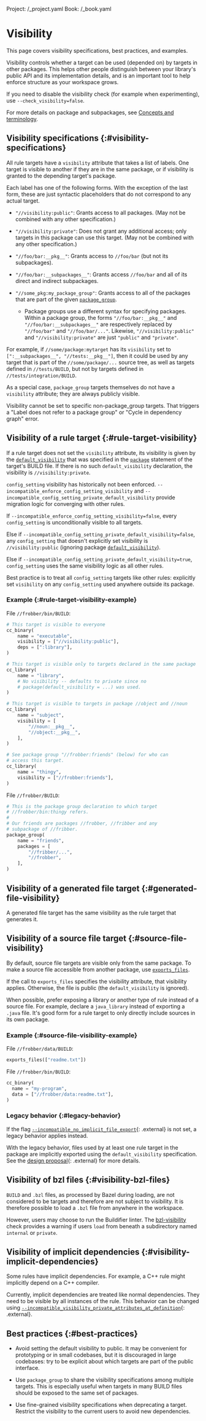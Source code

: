 Project: /_project.yaml
Book: /_book.yaml

# Visibility

This page covers visibility specifications, best practices, and examples.

Visibility controls whether a target can be used (depended on) by targets in
other packages. This helps other people distinguish between your library's
public API and its implementation details, and is an important tool to help
enforce structure as your workspace grows.

If you need to disable the visibility check (for example when experimenting),
use `--check_visibility=false`.

For more details on package and subpackages, see
[Concepts and terminology](/concepts/build-ref).

## Visibility specifications {:#visibility-specifications}

All rule targets have a `visibility` attribute that takes a list of labels. One
target is visible to another if they are in the same package, or if visibility
is granted to the depending target's package.

Each label has one of the following forms. With the exception of the last form,
these are just syntactic placeholders that do not correspond to any actual
target.

*   `"//visibility:public"`: Grants access to all packages. (May not be combined
    with any other specification.)

*   `"//visibility:private"`: Does not grant any additional access; only targets
    in this package can use this target. (May not be combined with any other
    specification.)

*   `"//foo/bar:__pkg__"`: Grants access to `//foo/bar` (but not its
    subpackages).

*   `"//foo/bar:__subpackages__"`: Grants access `//foo/bar` and all of its
    direct and indirect subpackages.

*   `"//some_pkg:my_package_group"`: Grants access to all of the packages that
    are part of the given [`package_group`](/reference/be/functions#package_group).

    *   Package groups use a different syntax for specifying packages. Within a
        package group, the forms `"//foo/bar:__pkg__"` and
        `"//foo/bar:__subpackages__"` are respectively replaced by `"//foo/bar"`
        and `"//foo/bar/..."`. Likewise, `"//visibility:public"` and
        `"//visibility:private"` are just `"public"` and `"private"`.

For example, if `//some/package:mytarget` has its `visibility` set to
`[":__subpackages__", "//tests:__pkg__"]`, then it could be used by any target
that is part of the `//some/package/...` source tree, as well as targets defined
in `//tests/BUILD`, but not by targets defined in `//tests/integration/BUILD`.

As a special case, `package_group` targets themselves do not have a `visibility`
attribute; they are always publicly visible.

Visibility cannot be set to specific non-package_group targets. That triggers a
"Label does not refer to a package group" or "Cycle in dependency graph" error.

## Visibility of a rule target {:#rule-target-visibility}

If a rule target does not set the `visibility` attribute, its visibility is
given by the
[`default_visibility`](/reference/be/functions#package.default_visibility) that was
specified in the [`package`](/reference/be/functions#package) statement of the
target's BUILD file. If there is no such `default_visibility` declaration, the
visibility is `//visibility:private`.

`config_setting` visibility has historically not been enforced.
`--incompatible_enforce_config_setting_visibility` and
`--incompatible_config_setting_private_default_visibility` provide migration
logic for converging with other rules.

If `--incompatible_enforce_config_setting_visibility=false`, every
`config_setting` is unconditionally visible to all targets.

Else if `--incompatible_config_setting_private_default_visibility=false`, any
`config_setting` that doesn't explicitly set visibility is `//visibility:public`
(ignoring package [`default_visibility`](/reference/be/functions#package.default_visibility)).

Else if `--incompatible_config_setting_private_default_visibility=true`,
`config_setting` uses the same visibility logic as all other rules.

Best practice is to treat all `config_setting` targets like other rules:
explicitly set `visibility` on any `config_setting` used anywhere outside its
package.

### Example {:#rule-target-visibility-example}

File `//frobber/bin/BUILD`:

```python
# This target is visible to everyone
cc_binary(
    name = "executable",
    visibility = ["//visibility:public"],
    deps = [":library"],
)

# This target is visible only to targets declared in the same package
cc_library(
    name = "library",
    # No visibility -- defaults to private since no
    # package(default_visibility = ...) was used.
)

# This target is visible to targets in package //object and //noun
cc_library(
    name = "subject",
    visibility = [
        "//noun:__pkg__",
        "//object:__pkg__",
    ],
)

# See package group "//frobber:friends" (below) for who can
# access this target.
cc_library(
    name = "thingy",
    visibility = ["//frobber:friends"],
)
```

File `//frobber/BUILD`:

```python
# This is the package group declaration to which target
# //frobber/bin:thingy refers.
#
# Our friends are packages //frobber, //fribber and any
# subpackage of //fribber.
package_group(
    name = "friends",
    packages = [
        "//fribber/...",
        "//frobber",
    ],
)
```

## Visibility of a generated file target {:#generated-file-visibility}

A generated file target has the same visibility as the rule target that
generates it.

## Visibility of a source file target {:#source-file-visibility}

By default, source file targets are visible only from the same package. To make
a source file accessible from another package, use
[`exports_files`](/reference/be/functions#exports_files).

If the call to `exports_files` specifies the visibility attribute, that
visibility applies. Otherwise, the file is public (the `default_visibility`
is ignored).

When possible, prefer exposing a library or another type of rule instead of a
source file. For example, declare a `java_library` instead of exporting a
`.java` file. It's good form for a rule target to only directly include sources
in its own package.

### Example {:#source-file-visibility-example}

File `//frobber/data/BUILD`:

```python
exports_files(["readme.txt"])
```

File `//frobber/bin/BUILD`:

```python
cc_binary(
  name = "my-program",
  data = ["//frobber/data:readme.txt"],
)
```

### Legacy behavior {:#legacy-behavior}

If the flag [`--incompatible_no_implicit_file_export`](https://github.com/bazelbuild/bazel/issues/10225){: .external}
is not set, a legacy behavior applies instead.

With the legacy behavior, files used by at least one rule target in the package
are implicitly exported using the `default_visibility` specification. See the
[design proposal](https://github.com/bazelbuild/proposals/blob/master/designs/2019-10-24-file-visibility.md#example-and-description-of-the-problem){: .external}
for more details.

## Visibility of bzl files {:#visibility-bzl-files}

`BUILD` and `.bzl` files, as processed by Bazel during loading, are not
considered to be targets and therefore are not subject to visibility. It is
therefore possible to load a `.bzl` file from anywhere in the workspace.

However, users may choose to run the Buildifier linter.
The [bzl-visibility](https://github.com/bazelbuild/buildtools/blob/master/WARNINGS.md#bzl-visibility)
check provides a warning if users `load` from beneath a subdirectory named
`internal` or `private`.

## Visibility of implicit dependencies {:#visibility-implicit-dependencies}

Some rules have implicit dependencies. For example, a C++ rule might implicitly
depend on a C++ compiler.

Currently, implicit dependencies are treated like normal dependencies. They need
to be visible by all instances of the rule. This behavior can be changed using
[`--incompatible_visibility_private_attributes_at_definition`](https://github.com/bazelbuild/proposals/blob/master/designs/2019-10-15-tool-visibility.md){: .external}.

## Best practices {:#best-practices}

* Avoid setting the default visibility to public. It may be convenient for
prototyping or in small codebases, but it is discouraged in large codebases: try
to be explicit about which targets are part of the public interface.

* Use `package_group` to share the visibility specifications among multiple
  targets. This is especially useful when targets in many BUILD files should be
  exposed to the same set of packages.

* Use fine-grained visibility specifications when deprecating a target. Restrict
  the visibility to the current users to avoid new dependencies.
